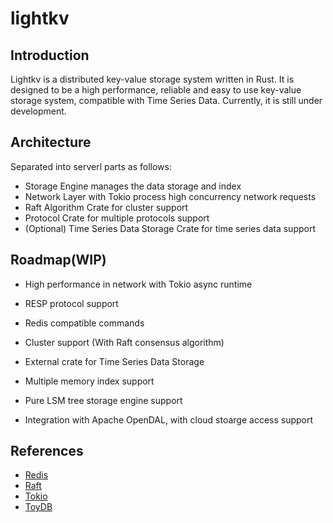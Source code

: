 # lightkv

## Introduction
Lightkv is a distributed key-value storage system written in Rust. It is designed to be a high performance, reliable and easy to use key-value storage system, compatible with Time Series Data. Currently, it is still under development.

## Architecture
Separated into serverl parts as follows:
- Storage Engine manages the data storage and index
- Network Layer with Tokio process high concurrency network requests
- Raft Algorithm Crate for cluster support
- Protocol Crate for multiple protocols support
- (Optional) Time Series Data Storage Crate for time series data support

## Roadmap(WIP)

- High performance in network with Tokio async runtime

- RESP protocol support

- Redis compatible commands

- Cluster support (With Raft consensus algorithm)

- External crate for Time Series Data Storage

- Multiple memory index support

- Pure LSM tree storage engine support

- Integration with Apache OpenDAL, with cloud stoarge access support

## References

- [Redis](https://redis.io/)
- [Raft](https://raft.github.io/)
- [Tokio](https://tokio.rs/)
- [ToyDB](https://github.com/erikgrinaker/toydb)
